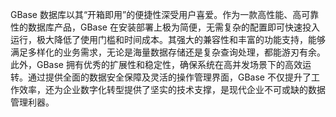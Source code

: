 GBase 数据库以其“开箱即用”的便捷性深受用户喜爱。作为一款高性能、高可靠性的数据库产品，GBase 在安装部署上极为简便，无需复杂的配置即可快速投入运行，极大降低了使用门槛和时间成本。其强大的兼容性和丰富的功能支持，能够满足多样化的业务需求，无论是海量数据存储还是复杂查询处理，都能游刃有余。此外，GBase 拥有优秀的扩展性和稳定性，确保系统在高并发场景下的高效运转。通过提供全面的数据安全保障及灵活的操作管理界面，GBase 不仅提升了工作效率，还为企业数字化转型提供了坚实的技术支撑，是现代企业不可或缺的数据管理利器。